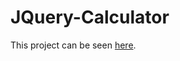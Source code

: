 # JQuery-Calculator

This project can be seen <a href="https://codepen.io/car209/full/qmdKQo/">here</a>.
